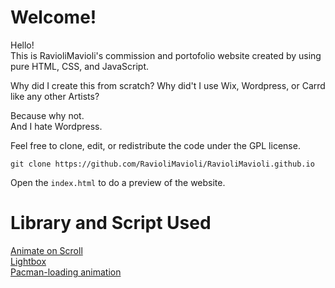 # Welcome!
Hello!  
This is RavioliMavioli's commission and portofolio website created by using pure HTML, CSS, and JavaScript.  
  
Why did I create this from scratch? Why did't I use Wix, Wordpress, or Carrd like any other Artists?  

Because why not.  
And I hate Wordpress.  

Feel free to clone, edit, or redistribute the code under the GPL license.  

`git clone https://github.com/RavioliMavioli/RavioliMavioli.github.io`  

Open the `index.html` to do a preview of the website.  

# Library and Script Used
[Animate on Scroll](https://michalsnik.github.io/aos/)  
[Lightbox](https://github.com/lokesh/lightbox2)  
[Pacman-loading animation](https://codepen.io/iddar/pen/xwXowq)

